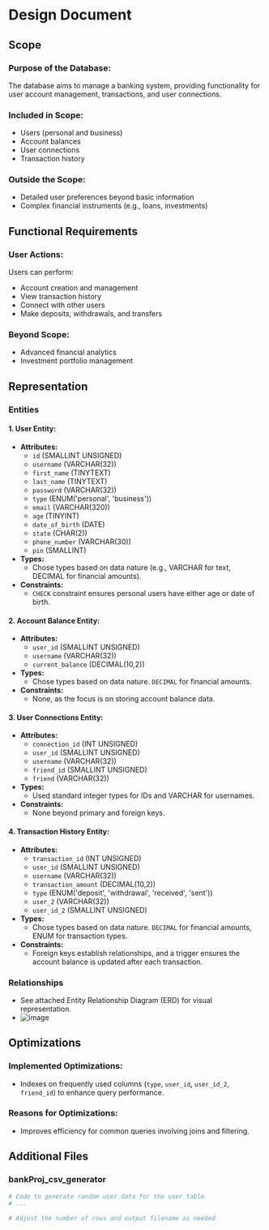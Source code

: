 # Design Document

## Scope

### Purpose of the Database:
The database aims to manage a banking system, providing functionality for user account management, transactions, and user connections.

### Included in Scope:
- Users (personal and business)
- Account balances
- User connections
- Transaction history

### Outside the Scope:
- Detailed user preferences beyond basic information
- Complex financial instruments (e.g., loans, investments)

## Functional Requirements

### User Actions:
Users can perform:
- Account creation and management
- View transaction history
- Connect with other users
- Make deposits, withdrawals, and transfers

### Beyond Scope:
- Advanced financial analytics
- Investment portfolio management

## Representation

### Entities

#### 1. User Entity:
- **Attributes:**
  - `id` (SMALLINT UNSIGNED)
  - `username` (VARCHAR(32))
  - `first_name` (TINYTEXT)
  - `last_name` (TINYTEXT)
  - `password` (VARCHAR(32))
  - `type` (ENUM('personal', 'business'))
  - `email` (VARCHAR(320))
  - `age` (TINYINT)
  - `date_of_birth` (DATE)
  - `state` (CHAR(2))
  - `phone_number` (VARCHAR(30))
  - `pin` (SMALLINT)
- **Types:**
  - Chose types based on data nature (e.g., VARCHAR for text, DECIMAL for financial amounts).
- **Constraints:**
  - `CHECK` constraint ensures personal users have either age or date of birth.

#### 2. Account Balance Entity:
- **Attributes:**
  - `user_id` (SMALLINT UNSIGNED)
  - `username` (VARCHAR(32))
  - `current_balance` (DECIMAL(10,2))
- **Types:**
  - Chose types based on data nature. `DECIMAL` for financial amounts.
- **Constraints:**
  - None, as the focus is on storing account balance data.

#### 3. User Connections Entity:
- **Attributes:**
  - `connection_id` (INT UNSIGNED)
  - `user_id` (SMALLINT UNSIGNED)
  - `username` (VARCHAR(32))
  - `friend_id` (SMALLINT UNSIGNED)
  - `friend` (VARCHAR(32))
- **Types:**
  - Used standard integer types for IDs and VARCHAR for usernames.
- **Constraints:**
  - None beyond primary and foreign keys.

#### 4. Transaction History Entity:
- **Attributes:**
  - `transaction_id` (INT UNSIGNED)
  - `user_id` (SMALLINT UNSIGNED)
  - `username` (VARCHAR(32))
  - `transaction_amount` (DECIMAL(10,2))
  - `type` (ENUM('deposit', 'withdrawal', 'received', 'sent'))
  - `user_2` (VARCHAR(32))
  - `user_id_2` (SMALLINT UNSIGNED)
- **Types:**
  - Chose types based on data nature. `DECIMAL` for financial amounts, ENUM for transaction types.
- **Constraints:**
  - Foreign keys establish relationships, and a trigger ensures the account balance is updated after each transaction.

### Relationships

- See attached Entity Relationship Diagram (ERD) for visual representation.
- ![image](https://github.com/Adamb0lt/Banking_DB/assets/122646712/42afcfc7-b544-406e-9df1-62e1dc9be1fa)


## Optimizations

### Implemented Optimizations:
- Indexes on frequently used columns (`type`, `user_id`, `user_id_2`, `friend_id`) to enhance query performance.

### Reasons for Optimizations:
- Improves efficiency for common queries involving joins and filtering.

## Additional Files

### bankProj_csv_generator

```python
# Code to generate random user data for the user table
# ...

# Adjust the number of rows and output filename as needed
